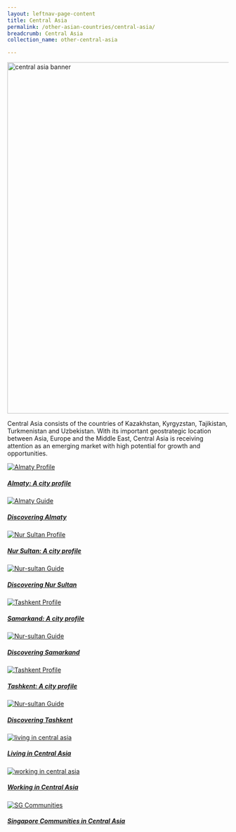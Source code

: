 ```yaml
---
layout: leftnav-page-content
title: Central Asia
permalink: /other-asian-countries/central-asia/
breadcrumb: Central Asia
collection_name: other-central-asia

---
```

<img src="/images/central-asia/central-asia-cover.jpg" alt="central asia banner" style="width:800px;" />

Central Asia consists of the countries of Kazakhstan, Kyrgyzstan, Tajikistan, Turkmenistan and Uzbekistan. With its important geostrategic location between Asia, Europe and the Middle East, Central Asia is receiving attention as an emerging market with high potential for growth and opportunities.


<div>
	<div class="row is-multiline">
		<div class="col is-half-tablet padding--bottom--lg">
			<a href="/other-asian-countries/central-asia/almaty-a-city-profile/" class="project-link">
				<img src="/images/central-asia/almaty-profile.jpg" alt="Almaty Profile" class="project-image">
			<div class="project-card">
				<div class="project-title margin--bottom--xs">
					<h5><b>Almaty: A city profile</b></h5>
				</div>
			</div>
			</a>
		</div>
		<div class="col is-half-tablet padding--bottom--lg">
			<a href="/other-asian-countries/central-asia/discovering-almaty/" class="project-link">
				<img src="/images/central-asia/almaty-guide.jpg" alt="Almaty Guide" class="project-image">
			<div class="project-card">
				<div class="project-title margin--bottom--xs">
					<h5><b>Discovering Almaty</b></h5>
				</div>
			</div>
			</a>
		</div>
	</div>
</div>

<p><p>

<div>
	<div class="row is-multiline">
		<div class="col is-half-tablet padding--bottom--lg">
			<a href="/other-asian-countries/central-asia/nur-sultan-a-city-profile/" class="project-link">
				<img src="/images/central-asia/nur-sultan-profile.jpg" alt="Nur Sultan Profile" class="project-image">
			<div class="project-card">
				<div class="project-title margin--bottom--xs">
					<h5><b>Nur Sultan: A city profile</b></h5>
				</div>
			</div>
			</a>
		</div>
		<div class="col is-half-tablet padding--bottom--lg">
			<a href="/other-asian-countries/central-asia/discovering-nur-sultan/" class="project-link">
				<img src="/images/central-asia/nur-sultan-guide.jpg" alt="Nur-sultan Guide" class="project-image">
			<div class="project-card">
				<div class="project-title margin--bottom--xs">
					<h5><b>Discovering Nur Sultan</b></h5>
				</div>
			</div>
			</a>
		</div>
	</div>
</div>

<p><p>

<div>
	<div class="row is-multiline">
		<div class="col is-half-tablet padding--bottom--lg">
			<a href="/other-asian-countries/central-asia/samarkand-a-city-profile/" class="project-link">
				<img src="/images/central-asia/samarkand-profile.jpg" alt="Tashkent Profile" class="project-image">
			<div class="project-card">
				<div class="project-title margin--bottom--xs">
					<h5><b>Samarkand: A city profile</b></h5>
				</div>
			</div>
			</a>
		</div>
		<div class="col is-half-tablet padding--bottom--lg">
			<a href="/other-asian-countries/central-asia/discovering-samarkand/" class="project-link">
				<img src="/images/central-asia/samarkand-guide.jpg" alt="Nur-sultan Guide" class="project-image">
			<div class="project-card">
				<div class="project-title margin--bottom--xs">
					<h5><b>Discovering Samarkand</b></h5>
				</div>
			</div>
			</a>
		</div>
	</div>
</div>

<p><p>

<div>
	<div class="row is-multiline">
		<div class="col is-half-tablet padding--bottom--lg">
			<a href="/other-asian-countries/central-asia/tashkent-a-city-profile/" class="project-link">
				<img src="/images/central-asia/tashkent-profile.jpg" alt="Tashkent Profile" class="project-image">
			<div class="project-card">
				<div class="project-title margin--bottom--xs">
					<h5><b>Tashkent: A city profile</b></h5>
				</div>
			</div>
			</a>
		</div>
		<div class="col is-half-tablet padding--bottom--lg">
			<a href="/other-asian-countries/central-asia/discovering-tashkent/" class="project-link">
				<img src="/images/central-asia/tashkent-guide.jpg" alt="Nur-sultan Guide" class="project-image">
			<div class="project-card">
				<div class="project-title margin--bottom--xs">
					<h5><b>Discovering Tashkent</b></h5>
				</div>
			</div>
			</a>
		</div>
	</div>
</div>

<p><p>

<div>
	<div class="row is-multiline">
		<div class="col is-half-tablet padding--bottom--lg">
			<a href="/other-asian-countries/central-asia/living-in-central-asia/" class="project-link">
				<img src="/images/central-asia/living-in-central-asia.jpg" alt="living in central asia" class="project-image">
			<div class="project-card">
				<div class="project-title margin--bottom--xs">
					<h5><b>Living in Central Asia</b></h5>
				</div>
			</div>
			</a>
		</div>
		<div class="col is-half-tablet padding--bottom--lg">
			<a href="/other-asian-countries/central-asia/working-in-central-asia/" class="project-link">
				<img src="/images/central-asia/working-in-central-asia.jpg" alt="working in central asia" class="project-image">
			<div class="project-card">
				<div class="project-title margin--bottom--xs">
					<h5><b>Working in Central Asia</b></h5>
				</div>
			</div>
			</a>
		</div>
	</div>
</div>

<p><p>

<div>
	<div class="row is-multiline">
		<div class="col is-half-tablet padding--bottom--lg">
			<a href="/other-asian-countries/central-asia/singapore-communities-in-central-asia/" class="project-link">
				<img src="/images/shared/sg-communities-new.jpg" alt="SG Communities" class="project-image">
			<div class="project-card">
				<div class="project-title margin--bottom--xs">
					<h5><b>Singapore Communities in Central Asia</b></h5>
				</div>
			</div>
			</a>
		</div>
	</div>
</div>

<p><p>